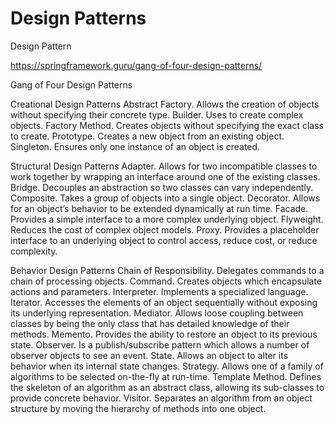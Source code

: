 # Design Patterns
Design Pattern

https://springframework.guru/gang-of-four-design-patterns/

Gang of Four Design Patterns

Creational Design Patterns
Abstract Factory. Allows the creation of objects without specifying their concrete type.
Builder. Uses to create complex objects.
Factory Method. Creates objects without specifying the exact class to create.
Prototype. Creates a new object from an existing object.
Singleton. Ensures only one instance of an object is created.

Structural Design Patterns
Adapter. Allows for two incompatible classes to work together by wrapping an interface around one of the existing classes.
Bridge. Decouples an abstraction so two classes can vary independently.
Composite. Takes a group of objects into a single object.
Decorator. Allows for an object’s behavior to be extended dynamically at run time.
Facade. Provides a simple interface to a more complex underlying object.
Flyweight. Reduces the cost of complex object models.
Proxy. Provides a placeholder interface to an underlying object to control access, reduce cost, or reduce complexity.

Behavior Design Patterns
Chain of Responsibility. Delegates commands to a chain of processing objects.
Command. Creates objects which encapsulate actions and parameters.
Interpreter. Implements a specialized language.
Iterator. Accesses the elements of an object sequentially without exposing its underlying representation.
Mediator. Allows loose coupling between classes by being the only class that has detailed knowledge of their methods.
Memento. Provides the ability to restore an object to its previous state.
Observer. Is a publish/subscribe pattern which allows a number of observer objects to see an event.
State. Allows an object to alter its behavior when its internal state changes.
Strategy. Allows one of a family of algorithms to be selected on-the-fly at run-time.
Template Method. Defines the skeleton of an algorithm as an abstract class, allowing its sub-classes to provide concrete behavior.
Visitor. Separates an algorithm from an object structure by moving the hierarchy of methods into one object.
